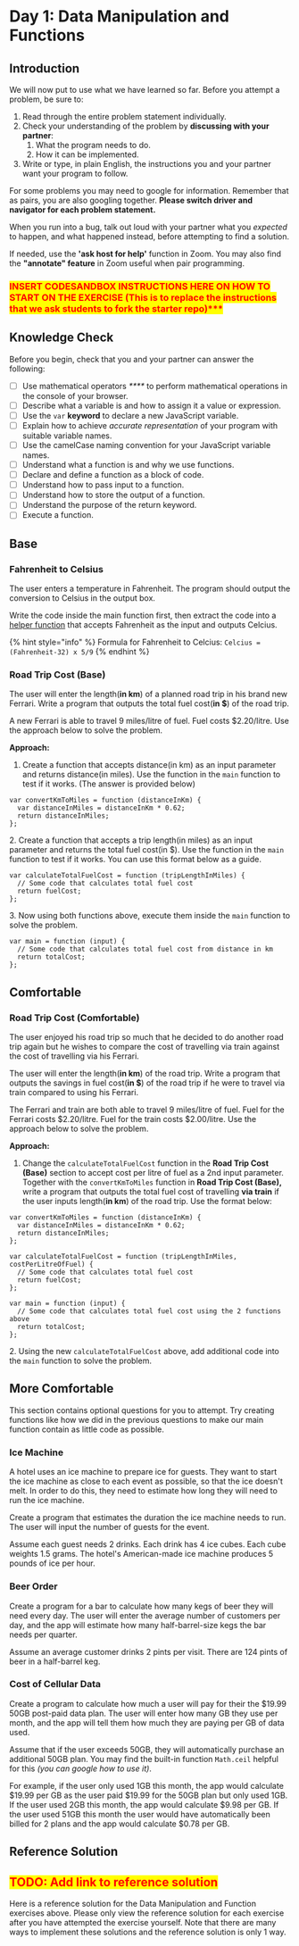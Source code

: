 # Day 1: Data Manipulation and Functions

## Introduction

We will now put to use what we have learned so far. Before you attempt a problem, be sure to:

1. Read through the entire problem statement individually.
2. Check your understanding of the problem by **discussing with your partner**:
   1. What the program needs to do.
   2. How it can be implemented.
3. Write or type, in plain English, the instructions you and your partner want your program to follow.

For some problems you may need to google for information. Remember that as pairs, you are also googling together. **Please switch driver and navigator for each problem statement.**

When you run into a bug, talk out loud with your partner what you _expected_ to happen, and what happened instead, before attempting to find a solution.

If needed, use the **'ask host for help'** function in Zoom. You may also find the **"annotate" feature** in Zoom useful when pair programming.

### <mark style="color:red;">INSERT CODESANDBOX INSTRUCTIONS HERE ON HOW TO START ON THE EXERCISE (This is to replace the instructions that we ask students to fork the starter repo)\*\*\*</mark>

## Knowledge Check

Before you begin, check that you and your partner can answer the following:

* [ ] Use mathematical operators _****_ to perform mathematical operations in the console of your browser.
* [ ] Describe what a variable is and how to assign it a value or expression.
* [ ] Use the `var` **keyword** to declare a new JavaScript variable.
* [ ] Explain how to achieve _accurate representation_ of your program with suitable variable names.
* [ ] Use the camelCase naming convention for your JavaScript variable names.
* [ ] Understand what a function is and why we use functions.
* [ ] Declare and define a function as a block of code.
* [ ] Understand how to pass input to a function.
* [ ] Understand how to store the output of a function.
* [ ] Understand the purpose of the return keyword.
* [ ] Execute a function.

## **Base**

### **Fahrenheit to Celsius**

The user enters a temperature in Fahrenheit. The program should output the conversion to Celsius in the output box.

Write the code inside the main function first, then extract the code into a [helper function](../../modules/2-structuring-and-debugging-code/2.3-functions/2.3.1-functions.md#define-a-function) that accepts Fahrenheit as the input and outputs Celcius.

{% hint style="info" %}
Formula for Fahrenheit to Celcius: `Celcius = (Fahrenheit-32) x 5/9`
{% endhint %}

### **Road Trip Cost (Base)**

The user will enter the length(**in km**) of a planned road trip in his brand new Ferrari. Write a program that outputs the total fuel cost(**in $**) of the road trip.

A new Ferrari is able to travel 9 miles/litre of fuel. Fuel costs $2.20/litre. Use the approach below to solve the problem.

**Approach:**&#x20;

1. Create a function that accepts distance(in km) as an input parameter and returns distance(in miles). Use the function in the `main` function to test if it works. (The answer is provided below)

```
var convertKmToMiles = function (distanceInKm) {
  var distanceInMiles = distanceInKm * 0.62;
  return distanceInMiles;
};
```

2\. Create a function that accepts a trip length(in miles) as an input parameter and returns the total fuel cost(in $). Use the function in the `main` function to test if it works. You can use this format below as a guide.

```
var calculateTotalFuelCost = function (tripLengthInMiles) {
  // Some code that calculates total fuel cost
  return fuelCost;
};
```

3\. Now using both functions above, execute them inside the `main` function to solve the problem.

```
var main = function (input) {
  // Some code that calculates total fuel cost from distance in km
  return totalCost;
};
```

## **Comfortable**

### **Road Trip Cost (Comfortable)**

The user enjoyed his road trip so much that he decided to do another road trip again but he wishes to compare the cost of travelling via train against the cost of travelling via his Ferrari.&#x20;

The user will enter the length(**in km**) of the road trip. Write a program that outputs the savings in fuel cost(**in $**) of the road trip if he were to travel via train compared to using his Ferrari.

The Ferrari and train are both able to travel 9 miles/litre of fuel. Fuel for the Ferrari costs $2.20/litre. Fuel for the train costs $2.00/litre. Use the approach below to solve the problem.

**Approach:**

1. Change the `calculateTotalFuelCost` function in the **Road Trip Cost (Base)** section to accept cost per litre of fuel as a 2nd input parameter. Together with the `convertKmToMiles` function in **Road Trip Cost (Base),** write a program that outputs the total fuel cost of travelling **via train** if the user inputs length(**in km**) of the road trip. Use the format below:

```
var convertKmToMiles = function (distanceInKm) {
  var distanceInMiles = distanceInKm * 0.62;
  return distanceInMiles;
};

var calculateTotalFuelCost = function (tripLengthInMiles, costPerLitreOfFuel) {
  // Some code that calculates total fuel cost
  return fuelCost;
};

var main = function (input) {
  // Some code that calculates total fuel cost using the 2 functions above
  return totalCost;
};
```

2\. Using the new `calculateTotalFuelCost` above, add additional code into the `main` function to solve the problem.

## More Comfortable

This section contains optional questions for you to attempt. Try creating functions like how we did in the previous questions to make our main function contain as little code as possible. &#x20;

### Ice Machine

A hotel uses an ice machine to prepare ice for guests. They want to start the ice machine as close to each event as possible, so that the ice doesn't melt. In order to do this, they need to estimate how long they will need to run the ice machine.

Create a program that estimates the duration the ice machine needs to run. The user will input the number of guests for the event.

Assume each guest needs 2 drinks. Each drink has 4 ice cubes. Each cube weights 1.5 grams. The hotel's American-made ice machine produces 5 pounds of ice per hour.

### Beer Order

Create a program for a bar to calculate how many kegs of beer they will need every day. The user will enter the average number of customers per day, and the app will estimate how many half-barrel-size kegs the bar needs per quarter.

Assume an average customer drinks 2 pints per visit. There are 124 pints of beer in a half-barrel keg.

### Cost of Cellular Data

Create a program to calculate how much a user will pay for their the $19.99 50GB post-paid data plan. The user will enter how many GB they use per month, and the app will tell them how much they are paying per GB of data used.

Assume that if the user exceeds 50GB, they will automatically purchase an additional 50GB plan. You may find the built-in function `Math.ceil` helpful for this _(you can google how to use it)_.

For example, if the user only used 1GB this month, the app would calculate $19.99 per GB as the user paid $19.99 for the 50GB plan but only used 1GB. If the user used 2GB this month, the app would calculate $9.98 per GB. If the user used 51GB this month the user would have automatically been billed for 2 plans and the app would calculate $0.78 per GB.

## Reference Solution

## <mark style="color:red;">TODO: Add link to reference solution</mark>

Here is a reference solution for the Data Manipulation and Function exercises above. Please only view the reference solution for each exercise after you have attempted the exercise yourself. Note that there are many ways to implement these solutions and the reference solution is only 1 way.
